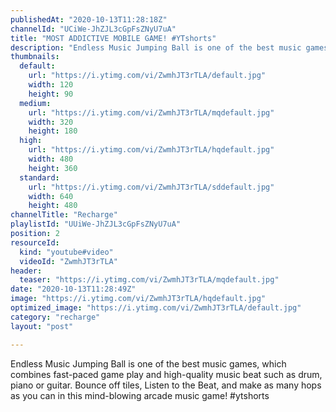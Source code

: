 ```yaml
---
publishedAt: "2020-10-13T11:28:18Z"
channelId: "UCiWe-JhZJL3cGpFsZNyU7uA"
title: "MOST ADDICTIVE MOBILE GAME! #YTshorts"
description: "Endless Music Jumping Ball is one of the best music games, which combines fast-paced game play and high-quality music beat such as drum, piano or guitar. Bounce off tiles, Listen to the Beat, and make as many hops as you can in this mind-blowing arcade music game! #ytshorts"
thumbnails:
  default:
    url: "https://i.ytimg.com/vi/ZwmhJT3rTLA/default.jpg"
    width: 120
    height: 90
  medium:
    url: "https://i.ytimg.com/vi/ZwmhJT3rTLA/mqdefault.jpg"
    width: 320
    height: 180
  high:
    url: "https://i.ytimg.com/vi/ZwmhJT3rTLA/hqdefault.jpg"
    width: 480
    height: 360
  standard:
    url: "https://i.ytimg.com/vi/ZwmhJT3rTLA/sddefault.jpg"
    width: 640
    height: 480
channelTitle: "Recharge"
playlistId: "UUiWe-JhZJL3cGpFsZNyU7uA"
position: 2
resourceId:
  kind: "youtube#video"
  videoId: "ZwmhJT3rTLA"
header:
  teaser: "https://i.ytimg.com/vi/ZwmhJT3rTLA/mqdefault.jpg"
date: "2020-10-13T11:28:49Z"
image: "https://i.ytimg.com/vi/ZwmhJT3rTLA/hqdefault.jpg"
optimized_image: "https://i.ytimg.com/vi/ZwmhJT3rTLA/default.jpg"
category: "recharge"
layout: "post"

---
```

Endless Music Jumping Ball is one of the best music games, which combines fast-paced game play and high-quality music beat such as drum, piano or guitar. Bounce off tiles, Listen to the Beat, and make as many hops as you can in this mind-blowing arcade music game! #ytshorts